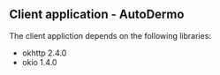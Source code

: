 ## Client application - AutoDermo

The client appliction depends on the following libraries:

- okhttp 2.4.0
- okio 1.4.0
